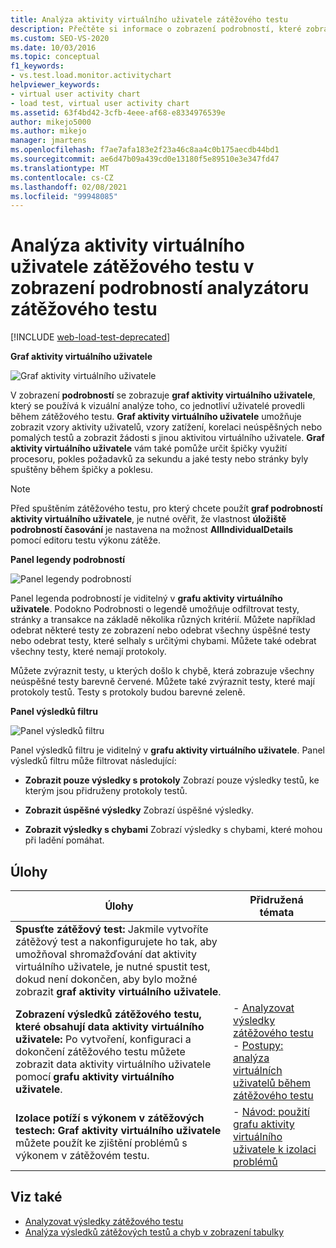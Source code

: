 ```yaml
---
title: Analýza aktivity virtuálního uživatele zátěžového testu
description: Přečtěte si informace o zobrazení podrobností, které zobrazuje graf aktivity virtuálního uživatele. Analyzujte, které jednotlivé virtuální uživatele byly během zátěžového testu.
ms.custom: SEO-VS-2020
ms.date: 10/03/2016
ms.topic: conceptual
f1_keywords:
- vs.test.load.monitor.activitychart
helpviewer_keywords:
- virtual user activity chart
- load test, virtual user activity chart
ms.assetid: 63f4bd42-3cfb-4eee-af68-e8334976539e
author: mikejo5000
ms.author: mikejo
manager: jmartens
ms.openlocfilehash: f7ae7afa183e2f23a46c8aa4c0b175aecdb44bd1
ms.sourcegitcommit: ae6d47b09a439cd0e13180f5e89510e3e347fd47
ms.translationtype: MT
ms.contentlocale: cs-CZ
ms.lasthandoff: 02/08/2021
ms.locfileid: "99948085"
---
```

# <a name="analyzing-load-test-virtual-user-activity-in-the-details-view-of-the-load-test-analyzer"></a>Analýza aktivity virtuálního uživatele zátěžového testu v zobrazení podrobností analyzátoru zátěžového testu

[!INCLUDE [web-load-test-deprecated](includes/web-load-test-deprecated.md)]

**Graf aktivity virtuálního uživatele**

![Graf aktivity virtuálního uživatele](../test/media/virtual_actchart.png)

V zobrazení **podrobností** se zobrazuje **graf aktivity virtuálního uživatele**, který se používá k vizuální analýze toho, co jednotliví uživatelé provedli během zátěžového testu. **Graf aktivity virtuálního uživatele** umožňuje zobrazit vzory aktivity uživatelů, vzory zatížení, korelaci neúspěšných nebo pomalých testů a zobrazit žádosti s jinou aktivitou virtuálního uživatele. **Graf aktivity virtuálního uživatele** vám také pomůže určit špičky využití procesoru, pokles požadavků za sekundu a jaké testy nebo stránky byly spuštěny během špičky a poklesu.

> [!NOTE]
> Před spuštěním zátěžového testu, pro který chcete použít **graf podrobností aktivity virtuálního uživatele**, je nutné ověřit, že vlastnost **úložiště podrobností časování** je nastavena na možnost **AllIndividualDetails** pomocí editoru testu výkonu zátěže.

**Panel legendy podrobností**

![Panel legendy podrobností](../test/media/ltest_detailslegend.png)

Panel legenda podrobností je viditelný v **grafu aktivity virtuálního uživatele**. Podokno Podrobnosti o legendě umožňuje odfiltrovat testy, stránky a transakce na základě několika různých kritérií. Můžete například odebrat některé testy ze zobrazení nebo odebrat všechny úspěšné testy nebo odebrat testy, které selhaly s určitými chybami. Můžete také odebrat všechny testy, které nemají protokoly.

Můžete zvýraznit testy, u kterých došlo k chybě, která zobrazuje všechny neúspěšné testy barevně červené. Můžete také zvýraznit testy, které mají protokoly testů. Testy s protokoly budou barevné zeleně.

**Panel výsledků filtru**

![Panel výsledků filtru](../test/media/ltest_filterresults.png)

Panel výsledků filtru je viditelný v **grafu aktivity virtuálního uživatele**. Panel výsledků filtru může filtrovat následující:

- **Zobrazit pouze výsledky s protokoly** Zobrazí pouze výsledky testů, ke kterým jsou přidruženy protokoly testů.

- **Zobrazit úspěšné výsledky** Zobrazí úspěšné výsledky.

- **Zobrazit výsledky s chybami** Zobrazí výsledky s chybami, které mohou při ladění pomáhat.

## <a name="tasks"></a>Úlohy

|Úlohy|Přidružená témata|
|-|-|
|**Spusťte zátěžový test:** Jakmile vytvoříte zátěžový test a nakonfigurujete ho tak, aby umožňoval shromažďování dat aktivity virtuálního uživatele, je nutné spustit test, dokud není dokončen, aby bylo možné zobrazit **graf aktivity virtuálního uživatele**.||
|**Zobrazení výsledků zátěžového testu, které obsahují data aktivity virtuálního uživatele:** Po vytvoření, konfiguraci a dokončení zátěžového testu můžete zobrazit data aktivity virtuálního uživatele pomocí **grafu aktivity virtuálního uživatele**.|-   [Analyzovat výsledky zátěžového testu](../test/analyze-load-test-results-using-the-load-test-analyzer.md)<br />-   [Postupy: analýza virtuálních uživatelů během zátěžového testu](../test/how-to-analyze-virtual-user-activity-during-a-load-test.md)|
|**Izolace potíží s výkonem v zátěžových testech:** **Graf aktivity virtuálního uživatele** můžete použít ke zjištění problémů s výkonem v zátěžovém testu.|-   [Návod: použití grafu aktivity virtuálního uživatele k izolaci problémů](../test/walkthrough-use-the-virtual-user-activity-chart-to-isolate-issues.md)|

## <a name="see-also"></a>Viz také

- [Analyzovat výsledky zátěžového testu](../test/analyze-load-test-results-using-the-load-test-analyzer.md)
- [Analýza výsledků zátěžových testů a chyb v zobrazení tabulky](../test/analyze-load-test-results-and-errors-in-the-tables-view.md)
